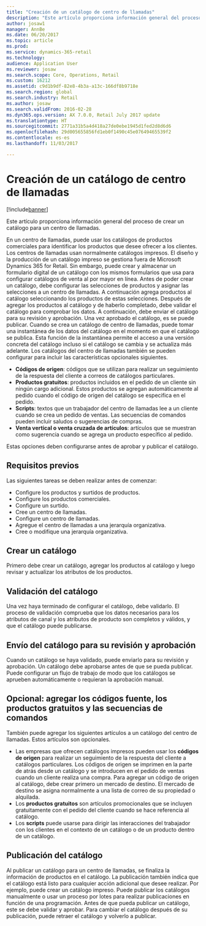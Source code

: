 ```yaml
---
title: "Creación de un catálogo de centro de llamadas"
description: "Este artículo proporciona información general del proceso de crear un catálogo para un centro de llamadas."
author: josaw1
manager: AnnBe
ms.date: 06/20/2017
ms.topic: article
ms.prod: 
ms.service: dynamics-365-retail
ms.technology: 
audience: Application User
ms.reviewer: josaw
ms.search.scope: Core, Operations, Retail
ms.custom: 16212
ms.assetid: c9d1b9df-82e8-4b3a-a13c-166df8b9718e
ms.search.region: global
ms.search.industry: Retail
ms.author: josaw
ms.search.validFrom: 2016-02-28
ms.dyn365.ops.version: AX 7.0.0, Retail July 2017 update
ms.translationtype: HT
ms.sourcegitcommit: 2771a31b5a4d418a27de0ebe1945d1fed2d8d6d6
ms.openlocfilehash: 29d005655856fd1eb0f1490c45e07649465539f2
ms.contentlocale: es-es
ms.lasthandoff: 11/03/2017

---
```


# <a name="create-a-call-center-catalog"></a>Creación de un catálogo de centro de llamadas

[!include[banner](includes/banner.md)]


Este artículo proporciona información general del proceso de crear un catálogo para un centro de llamadas. 

En un centro de llamadas, puede usar los catálogos de productos comerciales para identificar los productos que desee ofrecer a los clientes. Los centros de llamadas usan normalmente catálogos impresos. El diseño y la producción de un catálogo impreso se gestiona fuera de Microsoft Dynamics 365 for Retail. Sin embargo, puede crear y almacenar un formulario digital de un catálogo con los mismos formularios que usa para configurar catálogos de venta al por mayor en línea. Antes de poder crear un catálogo, debe configurar las selecciones de productos y asignar las selecciones a un centro de llamadas. A continuación agrega productos al catálogo seleccionando los productos de estas selecciones. Después de agregar los productos al catálogo y de haberlo completado, debe validar el catálogo para comprobar los datos. A continuación, debe enviar el catálogo para su revisión y aprobación. Una vez aprobado el catálogo, es se puede publicar. Cuando se crea un catálogo de centro de llamadas, puede tomar una instantánea de los datos del catálogo en el momento en que el catálogo se publica. Esta función de la instantánea permite el acceso a una versión concreta del catálogo incluso si el catálogo se cambia y se actualiza más adelante. Los catálogos del centro de llamadas también se pueden configurar para incluir las características opcionales siguientes.

-   **Códigos de origen**: códigos que se utilizan para realizar un seguimiento de la respuesta del cliente a correos de catálogos particulares.
-   **Productos gratuitos**: productos incluidos en el pedido de un cliente sin ningún cargo adicional. Estos productos se agregan automáticamente al pedido cuando el código de origen del catálogo se especifica en el pedido.
-   **Scripts**: textos que un trabajador del centro de llamadas lee a un cliente cuando se crea un pedido de ventas. Las secuencias de comandos pueden incluir saludos o sugerencias de compras.
-   **Venta vertical o venta cruzada de artículos**: artículos que se muestran como sugerencia cuando se agrega un producto específico al pedido.

Estas opciones deben configurarse antes de aprobar y publicar el catálogo.

## <a name="prerequisites"></a>Requisitos previos
Las siguientes tareas se deben realizar antes de comenzar:

-   Configure los productos y surtidos de productos.
-   Configure los productos comerciales.
-   Configure un surtido.
-   Cree un centro de llamadas.
-   Configure un centro de llamadas.
-   Agregue el centro de llamadas a una jerarquía organizativa.
-   Cree o modifique una jerarquía organizativa.

## <a name="create-a-catalog"></a>Crear un catálogo
Primero debe crear un catálogo, agregar los productos al catálogo y luego revisar y actualizar los atributos de los productos.

## <a name="validate-the-catalog"></a>Validación del catálogo
Una vez haya terminado de configurar el catálogo, debe validarlo. El proceso de validación comprueba que los datos necesarios para los atributos de canal y los atributos de producto son completos y válidos, y que el catálogo puede publicarse.

## <a name="submit-the-catalog-for-review-and-approval"></a>Envío del catálogo para su revisión y aprobación
Cuando un catálogo se haya validado, puede enviarlo para su revisión y aprobación. Un catálogo debe aprobarse antes de que se pueda publicar. Puede configurar un flujo de trabajo de modo que los catálogos se aprueben automáticamente o requieran la aprobación manual.

## <a name="optional-add-source-codes-free-products-and-scripts"></a>Opcional: agregar los códigos fuente, los productos gratuitos y las secuencias de comandos
También puede agregar los siguientes artículos a un catálogo del centro de llamadas. Estos artículos son opcionales.

-   Las empresas que ofrecen catálogos impresos pueden usar los **códigos de origen** para realizar un seguimiento de la respuesta del cliente a catálogos particulares. Los códigos de origen se imprimen en la parte de atrás desde un catálogo y se introducen en el pedido de ventas cuando un cliente realiza una compra. Para agregar un código de origen al catálogo, debe crear primero un mercado de destino. El mercado de destino se asigna normalmente a una lista de correo de su propiedad o alquilada.
-   Los **productos gratuitos** son artículos promocionales que se incluyen gratuitamente con el pedido del cliente cuando se hace referencia al catálogo.
-   Los **scripts** puede usarse para dirigir las interacciones del trabajador con los clientes en el contexto de un catálogo o de un producto dentro de un catálogo.

## <a name="publish-the-catalog"></a>Publicación del catálogo
Al publicar un catálogo para un centro de llamadas, se finaliza la información de productos en el catálogo. La publicación también indica que el catálogo está listo para cualquier acción adicional que desee realizar. Por ejemplo, puede crear un catálogo impreso. Puede publicar los catálogos manualmente o usar un proceso por lotes para realizar publicaciones en función de una programación. Antes de que pueda publicar un catálogo, este se debe validar y aprobar. Para cambiar el catálogo después de su publicación, puede retraer el catálogo y volverlo a publicar.




